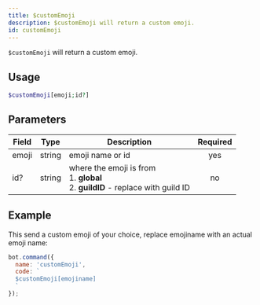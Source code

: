 ```yaml
---
title: $customEmoji 
description: $customEmoji will return a custom emoji.
id: customEmoji
---
```


`$customEmoji` will return a custom emoji.

## Usage

```php
$customEmoji[emoji;id?]
```

## Parameters 


| Field     | Type    | Description                                        | Required |
|-----------|---------|----------------------------------------------------| :------: |
| emoji    | string  | emoji name or id                           | yes      |
| id?     | string  | where the emoji is from <br /> 1. **global** <br /> 2. **guildID** - replace with guild ID          | no       |


## Example

This send a custom emoji of your choice, replace emojiname with an actual emoji name:

```javascript
bot.command({
  name: 'customEmoji',
  code: `
  $customEmoji[emojiname]
  `
});
```